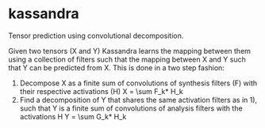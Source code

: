 # kassandra
Tensor prediction using convolutional decomposition.

Given two tensors (X and Y) Kassandra learns the mapping between them using a collection of filters such that the mapping between X and Y such that Y can be predicted from X.
This is done in a two step fashion:
  1) Decompose X as a finite sum of convolutions of synthesis filters (F) with their respective activations (H)
    X = \sum F_k* H_k
  2) Find a decomposition of Y that shares the same activation filters as in 1), such that Y is a finite sum of convolutions of analysis filters with the activations H
    Y = \sum G_k* H_k
    
